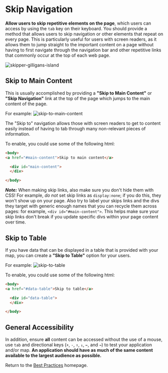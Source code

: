 # Skip Navigation

**Allow users to skip repetitive elements on the page**, which users can access by using the `tab` key on their keyboard. You should provide a method that allows users to skip navigation or other elements that repeat on every page.  This is particularly useful for users with screen readers, as it allows them to jump straight to the important content on a page without having to first navigate through the navigation bar and other repetitive links that commonly occur at the top of each web page.

![skipper-gilligans-island](http://images4.fanpop.com/image/photos/20600000/Alan-Hale-Jr-as-Skipper-gilligans-island-20605756-380-304.jpg)

## Skip to Main Content
This is usually accomplished by providing a **"Skip to Main Content"** or **"Skip Navigation"** link at the top of the page which jumps to the main content of the page.

For example:
![skip-to-main-content](https://cloud.githubusercontent.com/assets/5023024/10154313/4f89633c-662b-11e5-935b-5e353fe1fb2c.png)

The "Skip to" navigation allows those with screen readers to get to content easily instead of having to tab through many non-relevant pieces of information.

To enable, you could use some of the following html:
```html
<body>
<a href="#main-content">Skip to main content</a>

  <div id="main-content">
  </div>

</body>
```

**_Note:_** When making skip links, also make sure you don't hide them with CSS!  For example, *do not* set skip links as `display:none`; if you do this, they won't show up on your page.  Also try to label your skips links and the divs they target with generic enough names that you can recycle them across pages: for example, `<div id="#main-content">`.  This helps make sure your skip links don't break if you update specific divs within your page content over time.


## Skip to Table

If you have data that can be displayed in a table that is provided with your map, you can create a **"Skip to Table"** option for your users.

For example:
![skip-to-table](https://cloud.githubusercontent.com/assets/5023024/10264147/d9f85bda-69c9-11e5-99f1-dc6b3a5b4d71.gif)

To enable, you could use some of the following html:
```html
<body>
<a href="#data-table">Skip to table</a>

  <div id="data-table">
  </div>

</body>
```

## General Accessibility

In addition, ensure **all** content can be accessed without the use of a mouse, use `tab` and directional keys (`+`, `-`, `↑`, `↓`, `←`, and `→`) to test your application and/or map. **An application should have as much of the same content available to the largest audience as possible.**

Return to the [Best Practices](../BestPractices.md) homepage.
